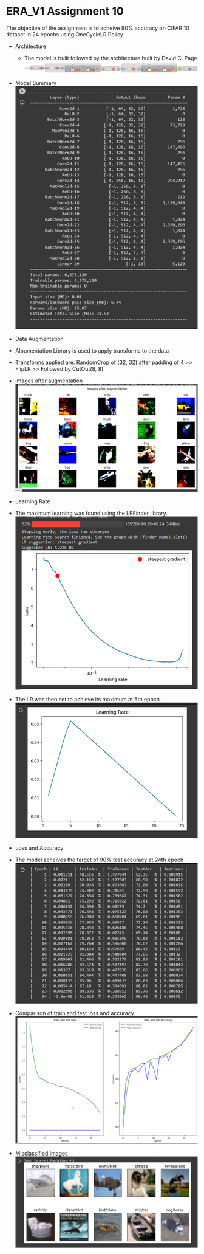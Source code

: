 # ERA_V1 Assignment 10
The objective of the assignment is to acheive 90% accuracy on CIFAR 10 dataset in 24 epochs using OneCycleLR Policy

- Architecture
  -  The model is built followed by the architecture built by David C. Page
  ![davidnet](./images/davidnet.png)
  
-  Model Summary
  ![summary](./images/Summary.png)

-  Data Augmentation
  -  Albumentation Library is used to apply transforms to the data
  -  Transforms applied are: RandomCrop of (32, 32) after padding of 4 >> FlipLR >> Followed by CutOut(8, 8)
  -  Images after augmentation
  ![data](./images/augdata.png)

-  Learning Rate
  -  The maximum learning was found using the LRFinder library.
  ![LRFinder](./images/LRFinder.png)

  -  The LR was then set to achieve its maximum at 5th epoch
  ![Lr](./images/LR.png)

-  Loss and Accuracy
  -  The model acheives the target of 90% test accuracy at 24th epoch
  ![log](./images/Log.png)

  -  Comparison of train and test loss and accuracy
  ![AcuracyLoss](./images/AccuracyLoss.png)

-  Misclassified Images
  ![Missclassified](./images/MisClassifiedImages.png)


